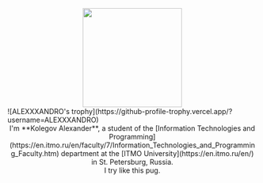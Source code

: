 <div align="center">
	<img src="https://i.gifer.com/origin/52/52e4bb28d095ff93d3a4019d43d628bc_w200.webp" width="200" height="200">
</div>
![ALEXXXANDRO's trophy](https://github-profile-trophy.vercel.app/?username=ALEXXXANDRO)

<div align="center">
  <div>I'm **Kolegov Alexander**, a student of the  [Information Technologies and Programming](https://en.itmo.ru/en/faculty/7/Information_Technologies_and_Programming_Faculty.htm) department at the [ITMO University](https://en.itmo.ru/en/) in St. Petersburg, Russia.</div>
  <div>I try like this pug.</div>
</div>
